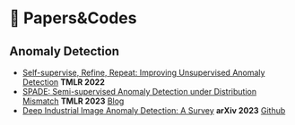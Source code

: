 :paperclip: Papers&Codes
==


## Anomaly Detection
* [Self-supervise, Refine, Repeat: Improving Unsupervised Anomaly Detection](https://openreview.net/pdf?id=b3v1UrtF6G) **TMLR 2022**
* [SPADE: Semi-supervised Anomaly Detection under Distribution Mismatch](https://openreview.net/pdf?id=JwDpZSv3yz) **TMLR 2023** [Blog](https://ai.googleblog.com/2023/02/unsupervised-and-semi-supervised.html?fbclid=IwAR2RD621FIFHx7UWA2rjHhbV3_fa90URHz2MX0CTdaBWrFUbfjo_dE62IQg&m=1)
* [Deep Industrial Image Anomaly Detection: A Survey](https://arxiv.org/abs/2301.11514) **arXiv 2023** [Github](https://github.com/M-3LAB/awesome-industrial-anomaly-detection)
